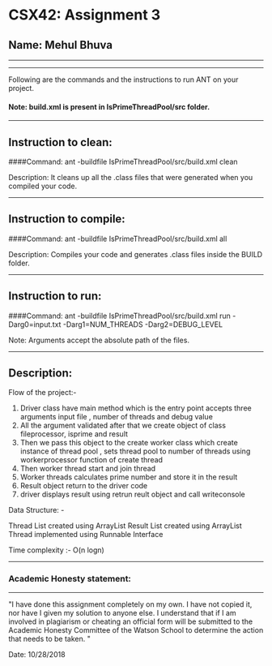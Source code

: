 # CSX42: Assignment 3
## Name: Mehul Bhuva

-----------------------------------------------------------------------
-----------------------------------------------------------------------


Following are the commands and the instructions to run ANT on your project.
#### Note: build.xml is present in IsPrimeThreadPool/src folder.

-----------------------------------------------------------------------
## Instruction to clean:

####Command: ant -buildfile IsPrimeThreadPool/src/build.xml clean

Description: It cleans up all the .class files that were generated when you
compiled your code.

-----------------------------------------------------------------------
## Instruction to compile:

####Command: ant -buildfile IsPrimeThreadPool/src/build.xml all

Description: Compiles your code and generates .class files inside the BUILD folder.

-----------------------------------------------------------------------
## Instruction to run:

####Command: ant -buildfile IsPrimeThreadPool/src/build.xml run -Darg0=input.txt -Darg1=NUM_THREADS -Darg2=DEBUG_LEVEL

Note: Arguments accept the absolute path of the files.


-----------------------------------------------------------------------
## Description:

Flow of the project:-

1. Driver class have main method which is the entry point accepts three arguments input file , number of threads and debug value
2. All the argument validated after that we create object of class fileprocessor, isprime and result
3. Then we pass this object to the create worker class which create instance of thread pool , sets thread pool to number of threads using workerprocessor function of create thread
4. Then worker thread start and join thread
5. Worker threads calculates prime number and store it in the result
6. Result object return to the driver code
7. driver displays result using retrun reult object and call writeconsole 




Data Structure: -

Thread List created using ArrayList<Thread>
Result List created using ArrayList<Integer>
Thread implemented using Runnable Interface


Time complexity :- O(n logn) 

-----------------------------------------------------------------------
### Academic Honesty statement:
-----------------------------------------------------------------------

"I have done this assignment completely on my own. I have not copied
it, nor have I given my solution to anyone else. I understand that if
I am involved in plagiarism or cheating an official form will be
submitted to the Academic Honesty Committee of the Watson School to
determine the action that needs to be taken. "

Date: 10/28/2018


